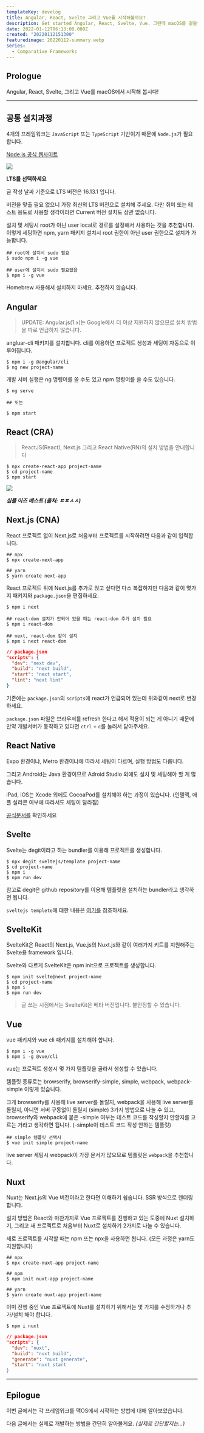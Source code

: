 ```yaml
---
templateKey: develog
title: Angular, React, Svelte 그리고 Vue를 시작해볼까요?
description: Get started Angular, React, Svelte, Vue. 그런데 macOS를 곁들인
date: 2022-01-12T06:13:00.000Z
created: "20220112151300"
featuredimage: 20220112-summary.webp
series:
  - Comparative Frameworks
---
```

## Prologue

Angular, React, Svelte, 그리고 Vue를 macOS에서 시작해 봅시다!

- - -

## 공통 설치과정

4개의 프레임워크는 `JavaScript` 또는 `TypeScript` 기반이기 때문에 `Node.js`가 필요합니다.

[Node.js 공식 웹사이트](https://nodejs.org/en)

![](20220112-started.webp)

**LTS를 선택하세요**

글 작성 날짜 기준으로 LTS 버전은 16.13.1 입니다.

버전을 맞출 필요 없으니 가장 최신의 LTS 버전으로 설치해 주세요. 다만 취미 또는 테스트 용도로 사용할 생각이라면 Current 버전 설치도 상관 없습니다.

설치 및 세팅시 root가 아닌 user local로 경로를 설정해서 사용하는 것을 추천합니다. 이렇게 세팅하면 npm, yarn 패키지 설치시 root 권한이 아닌 user 권한으로 설치가 가능합니다.

```shell
## root에 설치시 sudo 필요
$ sudo npm i -g vue

## user에 설치시 sudo 필요없음
$ npm i -g vue
```

Homebrew 사용해서 설치하지 마세요. 추천하지 않습니다.

## Angular

> UPDATE: Angular.js(1.x)는 Google에서 더 이상 지원하지 않으므로 설치 방법을 따로 언급하지 않습니다.

angluar-cli 패키지를 설치합니다. cli를 이용하면 프로젝트 생성과 세팅이 자동으로 이루어집니다.

```shell
$ npm i -g @angular/cli
$ ng new project-name
```

개발 서버 실행은 ng 명령어를 쓸 수도 있고 npm 명령어를 쓸 수도 있습니다.

```shell
$ ng serve

## 또는

$ npm start
```

## React (CRA)

> ReactJS(React), Next.js 그리고 React Native(RN)의 설치 방법을 안내합니다

```shell
$ npx create-react-app project-name
$ cd project-name
$ npm start
```

![](20220112-simple-is-best.webp)

***심플 이즈 베스트 (출처: ㅍㅍㅅㅅ)***

## Next.js (CNA)

React 프로젝트 없이 Next.js로 처음부터 프로젝트를 시작하려면 다음과 같이 입력합니다.

```shell
## npx
$ npx create-next-app

## yarn
$ yarn create next-app
```

React 프로젝트 위에 Next.js를 추가로 얹고 싶다면 다소 복잡하지만 다음과 같이 몇가지 패키지와 `package.json`을 편집하세요.

```shell
$ npm i next

## react-dom 설치가 안되어 있을 때는 react-dom 추가 설치 필요
$ npm i react-dom

## next, react-dom 같이 설치
$ npm i next react-dom
```

```json
// package.json
"scripts": {
  "dev": "next dev",
  "build": "next build",
  "start": "next start",
  "lint": "next lint"
}
```

기존에는 `package.json`의 `scripts`에 react가 언급되어 있는데 위와같이 next로 변경하세요.

`package.json` 파일은 브라우저를 refresh 한다고 해서 적용이 되는 게 아니기 때문에 만약 개발서버가 동작하고 있다면 `ctrl` + `c`를 눌러서 닫아주세요.

## React Native

Expo 환경이냐, Metro 환경이냐에 따라서 세팅이 다르며, 실행 방법도 다릅니다.

그리고 Android는 Java 환경이므로 Adroid Studio 외에도 설치 및 세팅해야 할 게 많습니다.

iPad, iOS는 Xcode 외에도 CocoaPod를 설치해야 하는 과정이 있습니다. (인텔맥, 애플 실리콘 여부에 따라서도 세팅이 달라짐)

[공식문서를](https://reactnative.dev/docs/environment-setup) 확인하세요

## Svelte

Svelte는 degit이라고 하는 bundler를 이용해 프로젝트를 생성합니다.

```shell
$ npx degit sveltejs/template project-name
$ cd project-name
$ npm i
$ npm run dev
```

참고로 degit은 github repository를 이용해 템플릿을 설치하는 bundler라고 생각하면 됩니다.

`sveltejs templete`에 대한 내용은 [여기를](https://github.com/sveltejs/template) 참조하세요.

## SvelteKit

SvelteKit은 React의 Next.js, Vue.js의 Nuxt.js와 같이 여러가지 키트를 지원해주는 Svelte용 framework 입니다.

Svelte와 다르게 SvelteKit은 npm init으로 프로젝트를 생성합니다.

```shell
$ npm init svelte@next project-name
$ cd project-name
$ npm i
$ npm run dev
```

> 글 쓰는 시점에서는 SvelteKit은 베타 버전입니다. 불안정할 수 있습니다.

## Vue

vue 패키지와 vue cli 패키지를 설치해야 합니다.

```shell
$ npm i -g vue
$ npm i -g @vue/cli
```

vue는 프로젝트 생성시 몇 가지 템플릿을 골라서 생성할 수 있습니다.

템플릿 종류로는 browserify, browserify-simple, simple, webpack, webpack-simple 이렇게 있습니다.

크게 browserify를 사용해 live server를 돌릴지, webpack을 사용해 live server를 돌릴지, 아니면 서버 구동없이 돌릴지 (simple) 3가지 방법으로 나눌 수 있고, browserify와 webpack에 붙은 -simple 여부는 테스트 코드를 작성할지 안할지를 고르는 거라고 생각하면 됩니다. (-simple이 테스트 코드 작성 안하는 템플릿)

```shell
## simple 템플릿 선택시
$ vue init simple project-name
```

live server 세팅시 webpack이 가장 문서가 많으므로 템플릿은 `webpack`을 추천합니다.

## Nuxt

Nuxt는 Next.js의 Vue 버전이라고 한다면 이해하기 쉽습니다. SSR 방식으로 렌더링합니다.

설치 방법은 React와 마찬가지로 Vue 프로젝트를 진행하고 있는 도중에 Nuxt 설치하기, 그리고 새 프로젝트로 처음부터 Nuxt로 설치하기 2가지로 나눌 수 있습니다.

새로 프로젝트를 시작할 때는 npm 또는 npx을 사용하면 됩니다. (모든 과정은 yarn도 지원합니다)

```shell
## npx
$ npx create-nuxt-app project-name

## npm
$ npm init nuxt-app project-name

## yarn
$ yarn create nuxt-app project-name
```

이미 진행 중인 Vue 프로젝트에 Nuxt를 설치하기 위해서는 몇 가지를 수정하거나 추가/설치 해야 합니다.

```shell
$ npm i nuxt
```

```json
// package.json
"scripts": {
  "dev": "nuxt",
  "build": "nuxt build",
  "generate": "nuxt generate",
  "start": "nuxt start
}
```

- - -

## Epilogue

이번 글에서는 각 프레임워크를 맥OS에서 시작하는 방법에 대해 알아보았습니다.

다음 글에서는 실제로 개발하는 방법을 간단히 알아볼게요. *(실제로 간단할지는...)*